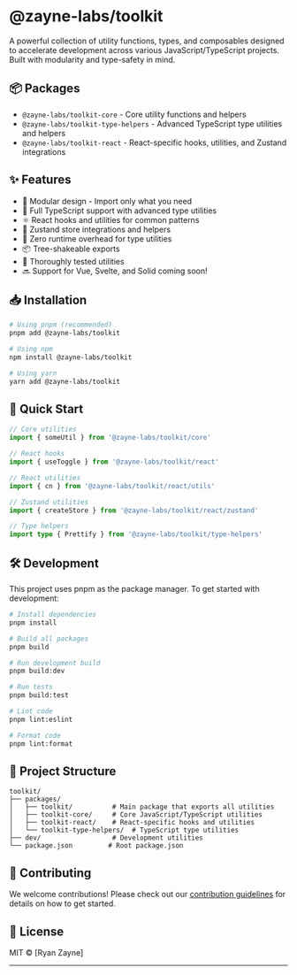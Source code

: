 # @zayne-labs/toolkit

A powerful collection of utility functions, types, and composables designed to accelerate development across various JavaScript/TypeScript projects. Built with modularity and type-safety in mind.

## 📦 Packages

- `@zayne-labs/toolkit-core` - Core utility functions and helpers
- `@zayne-labs/toolkit-type-helpers` - Advanced TypeScript type utilities and helpers
- `@zayne-labs/toolkit-react` - React-specific hooks, utilities, and Zustand integrations

## ✨ Features

- 🎯 Modular design - Import only what you need
- 📝 Full TypeScript support with advanced type utilities
- ⚛️ React hooks and utilities for common patterns
- 🔄 Zustand store integrations and helpers
- 🎨 Zero runtime overhead for type utilities
- 📦 Tree-shakeable exports
- 🧪 Thoroughly tested utilities
- 🔜 Support for Vue, Svelte, and Solid coming soon!

## 📥 Installation

```bash
# Using pnpm (recommended)
pnpm add @zayne-labs/toolkit

# Using npm
npm install @zayne-labs/toolkit

# Using yarn
yarn add @zayne-labs/toolkit
```

## 🚀 Quick Start

```typescript
// Core utilities
import { someUtil } from '@zayne-labs/toolkit/core'

// React hooks
import { useToggle } from '@zayne-labs/toolkit/react'

// React utilities
import { cn } from '@zayne-labs/toolkit/react/utils'

// Zustand utilities
import { createStore } from '@zayne-labs/toolkit/react/zustand'

// Type helpers
import type { Prettify } from '@zayne-labs/toolkit/type-helpers'
```

## 🛠️ Development

This project uses pnpm as the package manager. To get started with development:

```bash
# Install dependencies
pnpm install

# Build all packages
pnpm build

# Run development build
pnpm build:dev

# Run tests
pnpm build:test

# Lint code
pnpm lint:eslint

# Format code
pnpm lint:format
```

## 📁 Project Structure

```
toolkit/
├── packages/
│   ├── toolkit/          # Main package that exports all utilities
│   ├── toolkit-core/     # Core JavaScript/TypeScript utilities
│   ├── toolkit-react/    # React-specific hooks and utilities
│   └── toolkit-type-helpers/  # TypeScript type utilities
├── dev/                  # Development utilities
└── package.json         # Root package.json
```

## 🤝 Contributing

We welcome contributions! Please check out our [contribution guidelines](https://github.com/zayne-labs/contribute) for details on how to get started.

## 📄 License

MIT © [Ryan Zayne]

---
